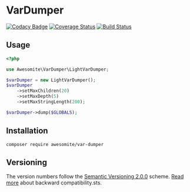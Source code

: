 # VarDumper

[![Codacy Badge](https://api.codacy.com/project/badge/Grade/2d527bfe23e64501a659c7bff1ce00db)](https://www.codacy.com/app/awesomite/var-dumper?utm_source=github.com&amp;utm_medium=referral&amp;utm_content=awesomite/var-dumper&amp;utm_campaign=Badge_Grade)
[![Coverage Status](https://coveralls.io/repos/github/awesomite/var-dumper/badge.svg?branch=master)](https://coveralls.io/github/awesomite/var-dumper?branch=master)
[![Build Status](https://travis-ci.org/awesomite/var-dumper.svg?branch=master)](https://travis-ci.org/awesomite/var-dumper)

## Usage

```php
<?php

use Awesomite\VarDumper\LightVarDumper;

$varDumper = new LightVarDumper();
$varDumper
    ->setMaxChildren(20)
    ->setMaxDepth(5)
    ->setMaxStringLength(200);

$varDumper->dump($GLOBALS);
```

## Installation

`composer require awesomite/var-dumper`

## Versioning

The version numbers follow the [Semantic Versioning 2.0.0](http://semver.org/) scheme.
[Read more](DOCUMENTATION.md#backward-compatibility) about backward compatibility.sts.
